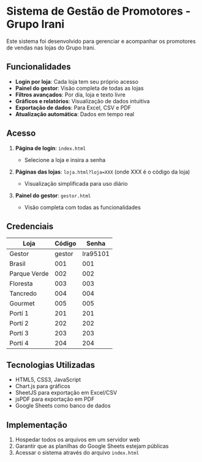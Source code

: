 # Sistema de Gestão de Promotores - Grupo Irani

Este sistema foi desenvolvido para gerenciar e acompanhar os promotores de vendas nas lojas do Grupo Irani.

## Funcionalidades

- **Login por loja**: Cada loja tem seu próprio acesso
- **Painel do gestor**: Visão completa de todas as lojas
- **Filtros avançados**: Por dia, loja e texto livre
- **Gráficos e relatórios**: Visualização de dados intuitiva
- **Exportação de dados**: Para Excel, CSV e PDF
- **Atualização automática**: Dados em tempo real

## Acesso

1. **Página de login**: `index.html`
   - Selecione a loja e insira a senha

2. **Páginas das lojas**: `loja.html?loja=XXX` (onde XXX é o código da loja)
   - Visualização simplificada para uso diário

3. **Painel do gestor**: `gestor.html`
   - Visão completa com todas as funcionalidades

## Credenciais

| Loja              | Código | Senha |
|-------------------|--------|-------|
| Gestor            | gestor | Ira95101 |
| Brasil            | 001    | 001   |
| Parque Verde      | 002    | 002   |
| Floresta          | 003    | 003   |
| Tancredo          | 004    | 004   |
| Gourmet           | 005    | 005   |
| Portí 1           | 201    | 201   |
| Portí 2           | 202    | 202   |
| Portí 3           | 203    | 203   |
| Portí 4           | 204    | 204   |

## Tecnologias Utilizadas

- HTML5, CSS3, JavaScript
- Chart.js para gráficos
- SheetJS para exportação em Excel/CSV
- jsPDF para exportação em PDF
- Google Sheets como banco de dados

## Implementação

1. Hospedar todos os arquivos em um servidor web
2. Garantir que as planilhas do Google Sheets estejam públicas
3. Acessar o sistema através do arquivo `index.html`
